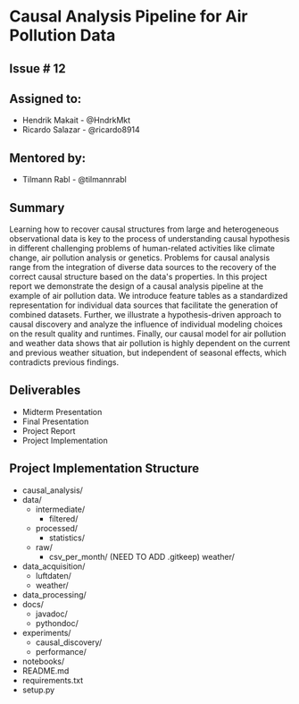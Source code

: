 # Causal Analysis Pipeline for Air Pollution Data

## Issue # 12

## Assigned to:

* Hendrik Makait - @HndrkMkt
* Ricardo Salazar - @ricardo8914

## Mentored by:

* Tilmann Rabl - @tilmannrabl

## Summary

Learning how to recover causal structures from large and heterogeneous observational data is key to the process of understanding causal hypothesis in different challenging problems of human-related activities like climate change, air pollution analysis or genetics. Problems for causal analysis range from the integration of diverse data sources to the recovery of the correct causal structure based on the data's properties. In this project report we demonstrate the design of a causal analysis pipeline at the example of air pollution data. We introduce feature tables as a standardized representation for individual data sources that facilitate the generation of combined datasets. Further, we illustrate a hypothesis-driven approach to causal discovery and analyze the influence of individual modeling choices on the result quality and runtimes. Finally, our causal model for air pollution and weather data shows that air pollution is highly dependent on the current and previous weather situation, but independent of seasonal effects, which contradicts previous findings.

## Deliverables
* Midterm Presentation
* Final Presentation
* Project Report
* Project Implementation


## Project Implementation Structure
* causal_analysis/
* data/
    * intermediate/
        * filtered/
    * processed/
        * statistics/
    * raw/
        * csv_per_month/ (NEED TO ADD .gitkeep)
         weather/
* data_acquisition/
    * luftdaten/
    * weather/
* data_processing/
* docs/
    * javadoc/
    * pythondoc/
* experiments/
    * causal_discovery/
    * performance/
* notebooks/
* README.md
* requirements.txt
* setup.py
    
    